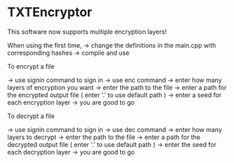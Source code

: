 # TXTEncryptor

This software now supports multiple encryption layers!

When using the first time, 
-> change the definitions in the main.cpp with corresponding hashes
-> compile and use


To encrypt a file

-> use signin command to sign in
-> use enc command
-> enter how many layers of encryption you want
-> enter the path to the file
-> enter a path for the encrypted output file  ( enter '.' to use default path )
-> enter a seed for each encryption layer
-> you are good to go

To decrypt a file

-> use signin command to sign in
-> use dec command
-> enter how many layers to decrypt
-> enter the path to the file
-> enter a path for the decrypted output file  ( enter '.' to use default path )
-> enter the seed for each decryption layer
-> you are good to go


